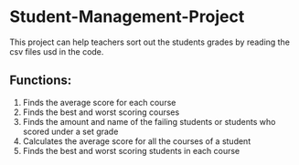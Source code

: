 # Student-Management-Project
This project can help teachers sort out the students grades by reading the csv files usd in the code.
## Functions: 
1. Finds the average score for each course
2. Finds the best and worst scoring courses
3. Finds the amount and name of the failing students or students who scored under a set grade
4. Calculates the average score for all the courses of a student
5. Finds the best and worst scoring students in each course
